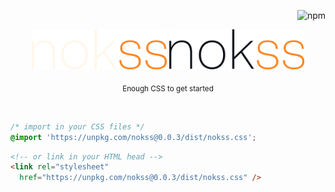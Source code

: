 <div align="right">

![npm](https://img.shields.io/npm/v/nokss?label=%20&style=flat-square)

</div>

<div align="center">

<img src="logo-dark.svg#gh-dark-mode-only" height="64px"/>
<img src="logo-light.svg#gh-light-mode-only" height="64px"/>

<sub>Enough CSS to get started</sub>

<br>

</div>

```css
/* import in your CSS files */
@import 'https://unpkg.com/nokss@0.0.3/dist/nokss.css';
```
```html
<!-- or link in your HTML head -->
<link rel="stylesheet"
  href="https://unpkg.com/nokss@0.0.3/dist/nokss.css" />
```
